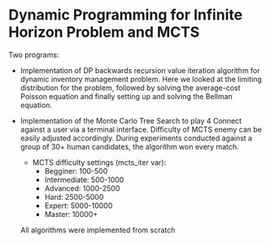 # Dynamic Programming for Infinite Horizon Problem and MCTS

Two programs:

- Implementation of DP backwards recursion value iteration algorithm for dynamic inventory management problem. Here we looked at the limiting distribution for the problem, followed by solving the average-cost Poisson equation and finally setting up and solving the Bellman equation.
- Implementation of the Monte Carlo Tree Search to play 4 Connect against a user via a terminal interface. Difficulty of MCTS enemy can be easily adjusted accordingly. During experiments conducted against a group of 30+ human candidates, the algorithm won every match.
    - MCTS difficulty settings (mcts_iter var):
        - Begginer: 100-500
        - Intermediate: 500-1000
        - Advanced: 1000-2500
        - Hard: 2500-5000
        - Expert: 5000-10000
        - Master: 10000+

  All algorithms were implemented from scratch
  



